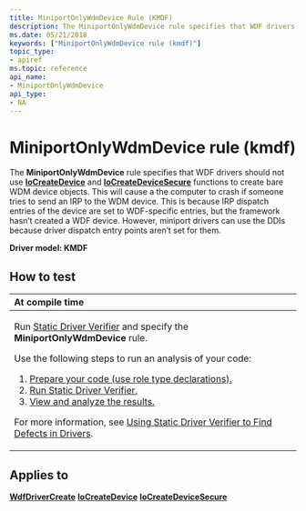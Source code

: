 ```yaml
---
title: MiniportOnlyWdmDevice Rule (KMDF)
description: The MiniportOnlyWdmDevice rule specifies that WDF drivers should not use IoCreateDevice and IoCreateDeviceSecure functions to create bare WDM device objects.
ms.date: 05/21/2018
keywords: ["MiniportOnlyWdmDevice rule (kmdf)"]
topic_type:
- apiref
ms.topic: reference
api_name:
- MiniportOnlyWdmDevice
api_type:
- NA
---
```


# MiniportOnlyWdmDevice rule (kmdf)


The **MiniportOnlyWdmDevice** rule specifies that WDF drivers should not use [**IoCreateDevice**](/windows-hardware/drivers/ddi/wdm/nf-wdm-iocreatedevice) and [**IoCreateDeviceSecure**](/windows-hardware/drivers/ddi/wdmsec/nf-wdmsec-wdmlibiocreatedevicesecure) functions to create bare WDM device objects. This will cause a the computer to crash if someone tries to send an IRP to the WDM device. This is because IRP dispatch entries of the device are set to WDF-specific entries, but the framework hasn’t created a WDF device. However, miniport drivers can use the DDIs because driver dispatch entry points aren’t set for them.

**Driver model: KMDF**

## How to test

<table>
<colgroup>
<col width="100%" />
</colgroup>
<thead>
<tr class="header">
<th align="left">At compile time</th>
</tr>
</thead>
<tbody>
<tr class="odd">
<td align="left"><p>Run <a href="/windows-hardware/drivers/devtest/static-driver-verifier" data-raw-source="[Static Driver Verifier](./static-driver-verifier.md)">Static Driver Verifier</a> and specify the <strong>MiniportOnlyWdmDevice</strong> rule.</p>
Use the following steps to run an analysis of your code:
<ol>
<li><a href="/windows-hardware/drivers/devtest/using-static-driver-verifier-to-find-defects-in-drivers#preparing-your-source-code" data-raw-source="[Prepare your code (use role type declarations).](./using-static-driver-verifier-to-find-defects-in-drivers.md#preparing-your-source-code)">Prepare your code (use role type declarations).</a></li>
<li><a href="/windows-hardware/drivers/devtest/using-static-driver-verifier-to-find-defects-in-drivers#running-static-driver-verifier" data-raw-source="[Run Static Driver Verifier.](./using-static-driver-verifier-to-find-defects-in-drivers.md#running-static-driver-verifier)">Run Static Driver Verifier.</a></li>
<li><a href="/windows-hardware/drivers/devtest/using-static-driver-verifier-to-find-defects-in-drivers#viewing-and-analyzing-the-results" data-raw-source="[View and analyze the results.](./using-static-driver-verifier-to-find-defects-in-drivers.md#viewing-and-analyzing-the-results)">View and analyze the results.</a></li>
</ol>
<p>For more information, see <a href="/windows-hardware/drivers/devtest/using-static-driver-verifier-to-find-defects-in-drivers" data-raw-source="[Using Static Driver Verifier to Find Defects in Drivers](./using-static-driver-verifier-to-find-defects-in-drivers.md)">Using Static Driver Verifier to Find Defects in Drivers</a>.</p></td>
</tr>
</tbody>
</table>

## Applies to

[**WdfDriverCreate**](/windows-hardware/drivers/ddi/wdfdriver/nf-wdfdriver-wdfdrivercreate)
[**IoCreateDevice**](/windows-hardware/drivers/ddi/wdm/nf-wdm-iocreatedevice)
[**IoCreateDeviceSecure**](/windows-hardware/drivers/ddi/wdmsec/nf-wdmsec-wdmlibiocreatedevicesecure)
